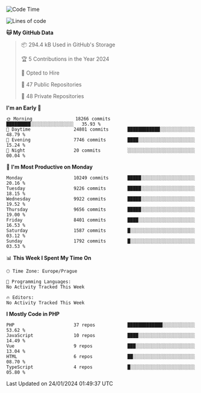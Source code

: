 <!--START_SECTION:waka-->
![Code Time](http://img.shields.io/badge/Code%20Time-1%2C583%20hrs%2058%20mins-blue)

![Lines of code](https://img.shields.io/badge/From%20Hello%20World%20I%27ve%20Written-16.1%20million%20lines%20of%20code-blue)

**🐱 My GitHub Data** 

> 📦 294.4 kB Used in GitHub's Storage 
 > 
> 🏆 5 Contributions in the Year 2024
 > 
> 💼 Opted to Hire
 > 
> 📜 47 Public Repositories 
 > 
> 🔑 48 Private Repositories 
 > 
**I'm an Early 🐤** 

```text
🌞 Morning                18266 commits       █████████░░░░░░░░░░░░░░░░   35.93 % 
🌆 Daytime                24801 commits       ████████████░░░░░░░░░░░░░   48.79 % 
🌃 Evening                7746 commits        ████░░░░░░░░░░░░░░░░░░░░░   15.24 % 
🌙 Night                  20 commits          ░░░░░░░░░░░░░░░░░░░░░░░░░   00.04 % 
```
📅 **I'm Most Productive on Monday** 

```text
Monday                   10249 commits       █████░░░░░░░░░░░░░░░░░░░░   20.16 % 
Tuesday                  9226 commits        █████░░░░░░░░░░░░░░░░░░░░   18.15 % 
Wednesday                9922 commits        █████░░░░░░░░░░░░░░░░░░░░   19.52 % 
Thursday                 9656 commits        █████░░░░░░░░░░░░░░░░░░░░   19.00 % 
Friday                   8401 commits        ████░░░░░░░░░░░░░░░░░░░░░   16.53 % 
Saturday                 1587 commits        █░░░░░░░░░░░░░░░░░░░░░░░░   03.12 % 
Sunday                   1792 commits        █░░░░░░░░░░░░░░░░░░░░░░░░   03.53 % 
```


📊 **This Week I Spent My Time On** 

```text
🕑︎ Time Zone: Europe/Prague

💬 Programming Languages: 
No Activity Tracked This Week

🔥 Editors: 
No Activity Tracked This Week
```

**I Mostly Code in PHP** 

```text
PHP                      37 repos            █████████████░░░░░░░░░░░░   53.62 % 
JavaScript               10 repos            ████░░░░░░░░░░░░░░░░░░░░░   14.49 % 
Vue                      9 repos             ███░░░░░░░░░░░░░░░░░░░░░░   13.04 % 
HTML                     6 repos             ██░░░░░░░░░░░░░░░░░░░░░░░   08.70 % 
TypeScript               4 repos             █░░░░░░░░░░░░░░░░░░░░░░░░   05.80 % 
```




 Last Updated on 24/01/2024 01:49:37 UTC
<!--END_SECTION:waka-->
<!--
**AlexKratky/AlexKratky** is a ✨ _special_ ✨ repository because its `README.md` (this file) appears on your GitHub profile.

Here are some ideas to get you started:

- 🔭 I’m currently working on ...
- 🌱 I’m currently learning ...
- 👯 I’m looking to collaborate on ...
- 🤔 I’m looking for help with ...
- 💬 Ask me about ...
- 📫 How to reach me: ...
- 😄 Pronouns: ...
- ⚡ Fun fact: ...
-->
